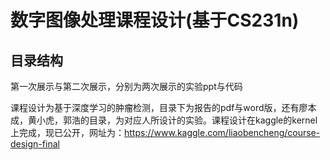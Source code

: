 # 数字图像处理课程设计(基于CS231n)

## 目录结构

第一次展示与第二次展示，分别为两次展示的实验ppt与代码

课程设计为基于深度学习的肿瘤检测，目录下为报告的pdf与word版，还有廖本成，黄小虎，郭浩的目录，为对应人所设计的实验。课程设计在kaggle的kernel上完成，现已公开，网址为：https://www.kaggle.com/liaobencheng/course-design-final

